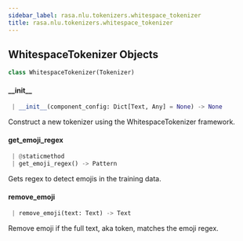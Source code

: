 ```yaml
---
sidebar_label: rasa.nlu.tokenizers.whitespace_tokenizer
title: rasa.nlu.tokenizers.whitespace_tokenizer
---
```

## WhitespaceTokenizer Objects

```python
class WhitespaceTokenizer(Tokenizer)
```

#### \_\_init\_\_

```python
 | __init__(component_config: Dict[Text, Any] = None) -> None
```

Construct a new tokenizer using the WhitespaceTokenizer framework.

#### get\_emoji\_regex

```python
 | @staticmethod
 | get_emoji_regex() -> Pattern
```

Gets regex to detect emojis in the training data.

#### remove\_emoji

```python
 | remove_emoji(text: Text) -> Text
```

Remove emoji if the full text, aka token, matches the emoji regex.

